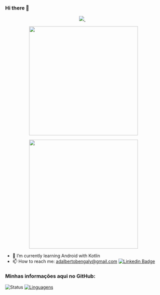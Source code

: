### Hi there 👋

<p align='center'> 
  <a href="https://www.linkedin.com/in/adalbertomidon/">
    <img src="https://img.shields.io/badge/linkedin-%230077B5.svg?&style=for-the-badge&logo=linkedin&logoColor=white" />
  </a>&nbsp;&nbsp;
</p>

<p align='center'>
  <a href="#"><img src="https://github-readme-stats.vercel.app/api?username=adalbertobengaly&show_icons=true&count_private=true&theme=dark" width="350"></a>
</p>

<p align='center'> 
  <a href="#"><img src="https://github-readme-stats.vercel.app/api/top-langs/?username=adalbertobengaly&theme=dark&layout=compact" width="350"></a>
</p>

- 🌱 I’m currently learning Android with Kotlin
- 📫 How to reach me: adalbertobengaly@gmail.com    [![Linkedin Badge](https://img.shields.io/badge/-LinkedIn-blue?style=flat-square&logo=Linkedin&logoColor=white&link=https://www.linkedin.com/in/adalbertomidon/)](https://www.linkedin.com/in/adalbertomidon/)

### Minhas informações aqui no GitHub:

![Status](https://github-readme-stats.vercel.app/api?username=adalbertobengaly) [![Linguagens](https://github-readme-stats.vercel.app/api/top-langs/?username=adalbertobengaly&layout=compact)](https://github.com/adalbertobengaly)


